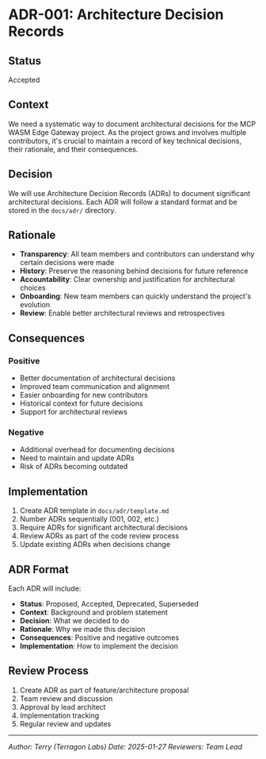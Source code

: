 # ADR-001: Architecture Decision Records

## Status
Accepted

## Context
We need a systematic way to document architectural decisions for the MCP WASM Edge Gateway project. As the project grows and involves multiple contributors, it's crucial to maintain a record of key technical decisions, their rationale, and their consequences.

## Decision
We will use Architecture Decision Records (ADRs) to document significant architectural decisions. Each ADR will follow a standard format and be stored in the `docs/adr/` directory.

## Rationale
- **Transparency**: All team members and contributors can understand why certain decisions were made
- **History**: Preserve the reasoning behind decisions for future reference
- **Accountability**: Clear ownership and justification for architectural choices
- **Onboarding**: New team members can quickly understand the project's evolution
- **Review**: Enable better architectural reviews and retrospectives

## Consequences
### Positive
- Better documentation of architectural decisions
- Improved team communication and alignment
- Easier onboarding for new contributors
- Historical context for future decisions
- Support for architectural reviews

### Negative
- Additional overhead for documenting decisions
- Need to maintain and update ADRs
- Risk of ADRs becoming outdated

## Implementation
1. Create ADR template in `docs/adr/template.md`
2. Number ADRs sequentially (001, 002, etc.)
3. Require ADRs for significant architectural decisions
4. Review ADRs as part of the code review process
5. Update existing ADRs when decisions change

## ADR Format
Each ADR will include:
- **Status**: Proposed, Accepted, Deprecated, Superseded
- **Context**: Background and problem statement
- **Decision**: What we decided to do
- **Rationale**: Why we made this decision
- **Consequences**: Positive and negative outcomes
- **Implementation**: How to implement the decision

## Review Process
1. Create ADR as part of feature/architecture proposal
2. Team review and discussion
3. Approval by lead architect
4. Implementation tracking
5. Regular review and updates

---
*Author: Terry (Terragon Labs)*
*Date: 2025-01-27*
*Reviewers: Team Lead*